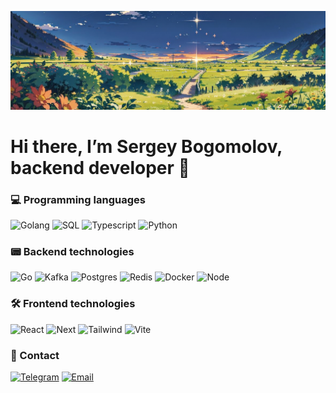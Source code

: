 ![Header](https://github.com/SergeyBogomolovv/sergeybogomolovv/blob/main/assets/bg.png?raw=true)

# Hi there, I’m Sergey Bogomolov, backend developer 👋

### 💻 Programming languages

![Golang](https://img.shields.io/badge/Golang-black?style=for-the-badge&logo=go)
![SQL](https://img.shields.io/badge/SQL-black?style=for-the-badge&logo=postgresql)
![Typescript](https://img.shields.io/badge/Typescript-black?style=for-the-badge&logo=typescript)
![Python](https://img.shields.io/badge/Python-black?style=for-the-badge&logo=python)

### 📟 Backend technologies
![Go](https://img.shields.io/badge/Golang-black?style=for-the-badge&logo=go)
![Kafka](https://img.shields.io/badge/kafka-black?style=for-the-badge&logo=apachekafka)
![Postgres](https://img.shields.io/badge/postgresql-black?style=for-the-badge&logo=postgresql)
![Redis](https://img.shields.io/badge/redis-black?style=for-the-badge&logo=redis)
![Docker](https://img.shields.io/badge/Docker-black?style=for-the-badge&logo=docker)
![Node](https://img.shields.io/badge/node-black?style=for-the-badge&logo=node.js)

### 🛠️ Frontend technologies

![React](https://img.shields.io/badge/React-black?style=for-the-badge&logo=react)
![Next](https://img.shields.io/badge/Next.js-black?style=for-the-badge&logo=next.js)
![Tailwind](https://img.shields.io/badge/tailwindcss-black?style=for-the-badge&logo=tailwindcss)
![Vite](https://img.shields.io/badge/vite-black?style=for-the-badge&logo=vite)

### 📱 Contact

[![Telegram](https://img.shields.io/badge/Telegram-black?style=for-the-badge&logo=telegram)](https://telegram.me/grekassoq)
<a href='mailto:bogomolovs693@gmail.com'>![Email](https://img.shields.io/badge/email-black?style=for-the-badge&logo=gmail)</a>
